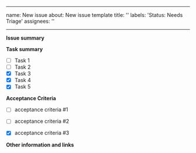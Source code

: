 
---
name: New issue
about: New issue template
title: ''
labels: 'Status: Needs Triage'
assignees: ''

---

**Issue summary**
<!-- A clear and concise description of what the issue is. -->

**Task summary**
<!-- A clear and concise description of what the task(s) are. -->

- [ ] Task 1
- [ ] Task 2
- [x] Task 3
- [x] Task 4
- [x] Task 5

**Acceptance Criteria**
<!-- Provide the acceptance criteria for the issue. -->

- [ ] acceptance criteria #1
- [ ] acceptance criteria #2
- [x] acceptance criteria #3


**Other information and links**
<!-- Add any other context, existing implementation reference or screenshots about the task here. -->


<!-- Thank you 💪 -->